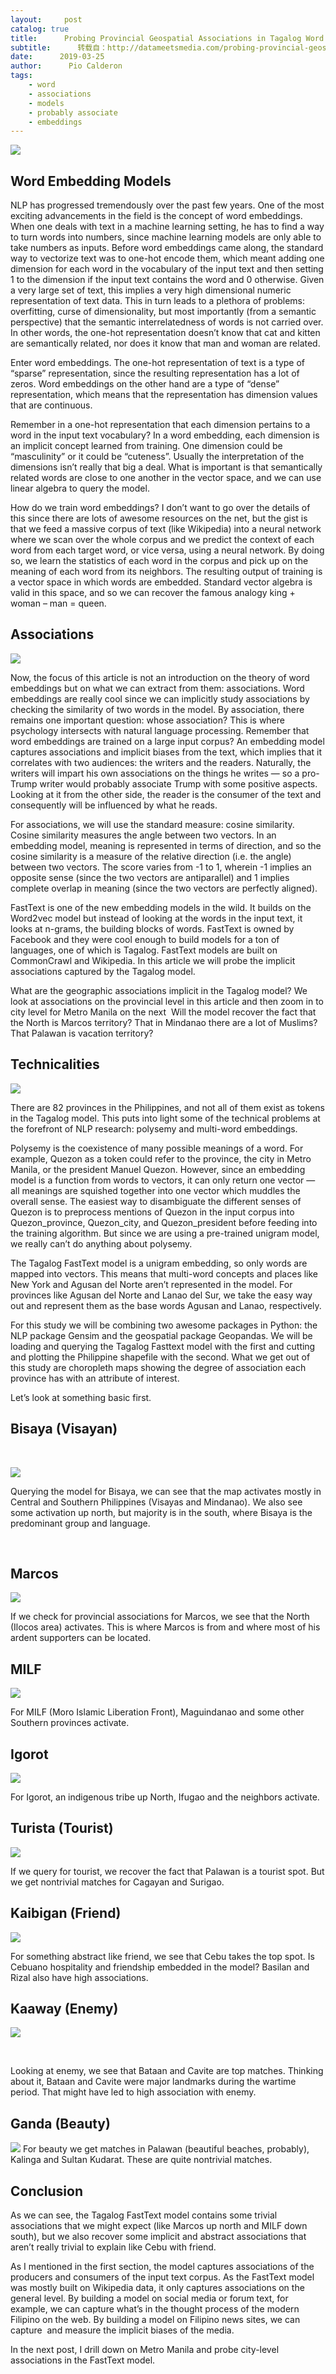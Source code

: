 ```yaml
---
layout:     post
catalog: true
title:      Probing Provincial Geospatial Associations in Tagalog Word Embeddings
subtitle:      转载自：http://datameetsmedia.com/probing-provincial-geospatial-associations-in-tagalog-word-embeddings/
date:      2019-03-25
author:      Pio Calderon
tags:
    - word
    - associations
    - models
    - probably associate
    - embeddings
---
```





![](https://i0.wp.com/datameetsmedia.com/wp-content/uploads/2019/03/Word-Vectors.png?resize=800%2C280)


## Word Embedding Models

NLP has progressed tremendously over the past few years. One of the most exciting advancements in the field is the concept of word embeddings. When one deals with text in a machine learning setting, he has to find a way to turn words into numbers, since machine learning models are only able to take numbers as inputs. Before word embeddings came along, the standard way to vectorize text was to one-hot encode them, which meant adding one dimension for each word in the vocabulary of the input text and then setting 1 to the dimension if the input text contains the word and 0 otherwise. Given a very large set of text, this implies a very high dimensional numeric representation of text data. This in turn leads to a plethora of problems: overfitting, curse of dimensionality, but most importantly (from a semantic perspective) that the semantic interrelatedness of words is not carried over. In other words, the one-hot representation doesn’t know that cat and kitten are semantically related, nor does it know that man and woman are related.

Enter word embeddings. The one-hot representation of text is a type of “sparse” representation, since the resulting representation has a lot of zeros. Word embeddings on the other hand are a type of “dense” representation, which means that the representation has dimension values that are continuous.

Remember in a one-hot representation that each dimension pertains to a word in the input text vocabulary? In a word embedding, each dimension is an implicit concept learned from training. One dimension could be “masculinity” or it could be “cuteness”. Usually the interpretation of the dimensions isn’t really that big a deal. What is important is that semantically related words are close to one another in the vector space, and we can use linear algebra to query the model.

How do we train word embeddings? I don’t want to go over the details of this since there are lots of awesome resources on the net, but the gist is that we feed a massive corpus of text (like Wikipedia) into a neural network where we scan over the whole corpus and we predict the context of each word from each target word, or vice versa, using a neural network. By doing so, we learn the statistics of each word in the corpus and pick up on the meaning of each word from its neighbors. The resulting output of training is a vector space in which words are embedded. Standard vector algebra is valid in this space, and so we can recover the famous analogy king + woman – man = queen.

## Associations

![](https://i0.wp.com/datameetsmedia.com/wp-content/uploads/2019/03/monkshobbit_catholic_church_hypocrite_duterte_201605223.png?resize=800%2C400)


Now, the focus of this article is not an introduction on the theory of word embeddings but on what we can extract from them: associations. Word embeddings are really cool since we can implicitly study associations by checking the similarity of two words in the model. By association, there remains one important question: whose association? This is where psychology intersects with natural language processing. Remember that word embeddings are trained on a large input corpus? An embedding model captures associations and implicit biases from the text, which implies that it correlates with two audiences: the writers and the readers. Naturally, the writers will impart his own associations on the things he writes — so a pro-Trump writer would probably associate Trump with some positive aspects. Looking at it from the other side, the reader is the consumer of the text and consequently will be influenced by what he reads.

For associations, we will use the standard measure: cosine similarity. Cosine similarity measures the angle between two vectors. In an embedding model, meaning is represented in terms of direction, and so the cosine similarity is a measure of the relative direction (i.e. the angle) between two vectors. The score varies from -1 to 1, wherein -1 implies an opposite sense (since the two vectors are antiparallel) and 1 implies complete overlap in meaning (since the two vectors are perfectly aligned).

FastText is one of the new embedding models in the wild. It builds on the Word2vec model but instead of looking at the words in the input text, it looks at n-grams, the building blocks of words. FastText is owned by Facebook and they were cool enough to build models for a ton of languages, one of which is Tagalog. FastText models are built on CommonCrawl and Wikipedia. In this article we will probe the implicit associations captured by the Tagalog model.

What are the geographic associations implicit in the Tagalog model? We look at associations on the provincial level in this article and then zoom in to city level for Metro Manila on the next  Will the model recover the fact that the North is Marcos territory? That in Mindanao there are a lot of Muslims? That Palawan is vacation territory?

## Technicalities

![](https://i2.wp.com/datameetsmedia.com/wp-content/uploads/2019/03/Meaning-meanings-5900e3935f9b581d59f5f498.jpg?resize=768%2C512)






There are 82 provinces in the Philippines, and not all of them exist as tokens in the Tagalog model. This puts into light some of the technical problems at the forefront of NLP research: polysemy and multi-word embeddings.

Polysemy is the coexistence of many possible meanings of a word. For example, Quezon as a token could refer to the province, the city in Metro Manila, or the president Manuel Quezon. However, since an embedding model is a function from words to vectors, it can only return one vector — all meanings are squished together into one vector which muddles the overall sense. The easiest way to disambiguate the different senses of Quezon is to preprocess mentions of Quezon in the input corpus into Quezon_province, Quezon_city, and Quezon_president before feeding into the training algorithm. But since we are using a pre-trained unigram model, we really can’t do anything about polysemy.

The Tagalog FastText model is a unigram embedding, so only words are mapped into vectors. This means that multi-word concepts and places like New York and Agusan del Norte aren’t represented in the model. For provinces like Agusan del Norte and Lanao del Sur, we take the easy way out and represent them as the base words Agusan and Lanao, respectively.

For this study we will be combining two awesome packages in Python: the NLP package Gensim and the geospatial package Geopandas. We will be loading and querying the Tagalog Fasttext model with the first and cutting and plotting the Philippine shapefile with the second. What we get out of this study are choropleth maps showing the degree of association each province has with an attribute of interest.

Let’s look at something basic first.

## Bisaya (Visayan)

 

![](https://i1.wp.com/datameetsmedia.com/wp-content/uploads/2019/03/provinces_bisaya-2.png?resize=423%2C682)


Querying the model for Bisaya, we can see that the map activates mostly in Central and Southern Philippines (Visayas and Mindanao). We also see some activation up north, but majority is in the south, where Bisaya is the predominant group and language.

 

## Marcos

![](https://i1.wp.com/datameetsmedia.com/wp-content/uploads/2019/03/provinces_marcos.png?resize=423%2C682)


If we check for provincial associations for Marcos, we see that the North (Ilocos area) activates. This is where Marcos is from and where most of his ardent supporters can be located.

## MILF

![](https://i2.wp.com/datameetsmedia.com/wp-content/uploads/2019/03/provinces_milf.png?resize=423%2C682)


For MILF (Moro Islamic Liberation Front), Maguindanao and some other Southern provinces activate.

## Igorot

![](https://i1.wp.com/datameetsmedia.com/wp-content/uploads/2019/03/provinces_igorot.png?resize=423%2C682)


For Igorot, an indigenous tribe up North, Ifugao and the neighbors activate.

## Turista (Tourist)

![](https://i0.wp.com/datameetsmedia.com/wp-content/uploads/2019/03/provinces_turista.png?resize=427%2C682)


If we query for tourist, we recover the fact that Palawan is a tourist spot. But we get nontrivial matches for Cagayan and Surigao.

## Kaibigan (Friend)

![](https://i2.wp.com/datameetsmedia.com/wp-content/uploads/2019/03/provinces_kaibigan.png?resize=423%2C682)


For something abstract like friend, we see that Cebu takes the top spot. Is Cebuano hospitality and friendship embedded in the model? Basilan and Rizal also have high associations.

## Kaaway (Enemy)

![](https://i0.wp.com/datameetsmedia.com/wp-content/uploads/2019/03/provinces_bisaya-1.png?resize=423%2C682)


 

Looking at enemy, we see that Bataan and Cavite are top matches. Thinking about it, Bataan and Cavite were major landmarks during the wartime period. That might have led to high association with enemy.

## Ganda (Beauty)

![](https://i2.wp.com/datameetsmedia.com/wp-content/uploads/2019/03/provinces_ganda.png?resize=423%2C682)
For beauty we get matches in Palawan (beautiful beaches, probably), Kalinga and Sultan Kudarat. These are quite nontrivial matches.

## Conclusion

As we can see, the Tagalog FastText model contains some trivial associations that we might expect (like Marcos up north and MILF down south), but we also recover some implicit and abstract associations that aren’t really trivial to explain like Cebu with friend.

As I mentioned in the first section, the model captures associations of the producers and consumers of the input text corpus. As the FastText model was mostly built on Wikipedia data, it only captures associations on the general level. By building a model on social media or forum text, for example, we can capture what’s in the thought process of the modern Filipino on the web. By building a model on Filipino news sites, we can capture  and measure the implicit biases of the media.





In the next post, I drill down on Metro Manila and probe city-level associations in the FastText model.

